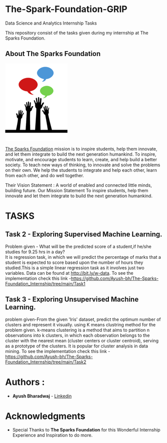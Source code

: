 # The-Spark-Foundation-GRIP
Data Science and Analytics Internship Tasks

This repository consist of the tasks given during my internship at The Sparks Foundation.

## About The Sparks Foundation

![](logo_tsf.png)

[The Sparks Foundation](https://thesparksfoundationsingapore.org/) mission is to inspire students, help them innovate, and let them integrate to build the next generation humankind. To inspire, motivate, and encourage students to learn, create, and help build a better society. To teach new ways of thinking, to innovate and solve the problems on their own. We help the students to integrate and help each other, learn from each other, and do well together.

Their Vision Statement : A world of enabled and connected little minds, building future. Our Mission Statement To inspire students, help them innovate and let them integrate to build the next generation humankind.

# TASKS

## Task 2 - Exploring Supervised Machine Learning.
Problem given - What will be the predicted score of a student,if he/she studies for 9.25 hrs in a day?     
    It is regression task, in which we will predict the percentage of marks that a student is expected to 
    score based upon the number of hours they studied.This is a simple linear regression task as it 
    involves just two variables. 
    Data can be found at http://bit.ly/w-data.
To see the implementation check this link -https://github.com/Ayush-bh/The-Sparks-Foundation_Internship/tree/main/Task1

## Task 3 - Exploring Unsupervised Machine Learning.
problem given-From the given 'Iris' dataset, predict the optimum number of clusters and represent it visually.
    using K means clustring method for the problem given.
    k-means clustering is a method that aims to partition n observations into k clusters, in which each observation 
    belongs to the cluster with the nearest mean (cluster centers or cluster centroid), serving as a prototype of 
    the clusters. It is popular for cluster analysis in data mining.
To see the implementation check this link -https://github.com/Ayush-bh/The-Sparks-Foundation_Internship/tree/main/Task2


# Authors : 

* **Ayush Bharadwaj**  - [Linkedin](https://www.linkedin.com/in/ayush-bharadwaj-812987199/)

# Acknowledgments

* Special Thanks to **The Sparks Foundation** for this Wonderful Internship Experience and Inspiration to do more.
